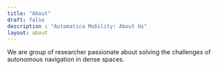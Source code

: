 ```yaml
---
title: "About"
draft: false
description : "Automatica Mobility: About Us"
layout: about
---
```


We are group of researcher passionate about solving the challenges of autonomous navigation in dense spaces. 